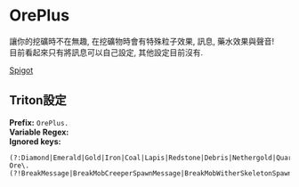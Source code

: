 # OrePlus

讓你的挖礦時不在無趣, 在挖礦物時會有特殊粒子效果, 訊息, 藥水效果與聲音! <br>
目前看起來只有將訊息可以自己設定, 其他設定目前沒有.

[Spigot](https://www.spigotmc.org/resources/%E2%AD%95-ore-plus-%E2%AD%90-%E2%9C%85-1-16-%E2%9C%85.90682/)

## Triton設定

**Prefix:** `OrePlus.`  
**Variable Regex:** ` `  
**Ignored keys:**

```
(?:Diamond|Emerald|Gold|Iron|Coal|Lapis|Redstone|Debris|Nethergold|Quartz)-Ore\.(?!BreakMessage|BreakMobCreeperSpawnMessage|BreakMobWitherSkeletonSpawnMessage).+
```
